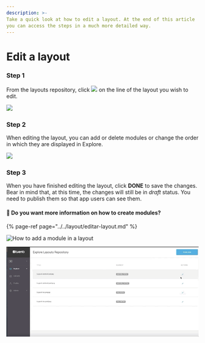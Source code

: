 ```yaml
---
description: >- 
Take a quick look at how to edit a layout. At the end of this article 
you can access the steps in a much more detailed way.
---
```


# Edit a layout

### Step 1

From the layouts repository, click ![](https://lh3.googleusercontent.com/bNEb9WmtigI5djZiebFGESRgVkNWR2lAA1fE0UggfTw2yLmEfpuyuTYne_1hASWK4sbe3xQhmlpbUBhnaNH8CJ3o7HZJuklYRYz1laLakujvuRLQKnuOChoqHQhXYihWAeLSNJsc) on the line of the layout you wish to edit.

![](https://lh3.googleusercontent.com/okAri1S_DZ2AHeVBjAcOF2iAn5628_oMKhsDIg7YaR47aOy-EuKge_I_OeuFrcy3C32lOpafW7UFi-4-nZrL_9iX_q5GELgchwRanZmwNXzsDsd_hhl2GWCJHyxl6TkKlQd98wGp)

### Step 2

When editing the layout, you can add or delete modules or change the order in which they are displayed in Explore.

![](https://lh5.googleusercontent.com/gWwM9p27GK00Y457q2K4hcX1FRJ6WCWR-UaMcO8ldQnDp1Tf2o0znYKWop9vvrR8RWM93mtg4SA8R0iAubGvr7uRmvk1XFZ9NHzm0LB7n8lFcXIwDH5kXAQhrHirPDNYWICSprlW)

### Step 3

When you have finished editing the layout, click **DONE** to save the changes. Bear in mind that, at this time, the changes will still be in _draft_ status. You need to publish them so that app users can see them.

#### ​​🎯 Do you want more information on how to create modules?

{% page-ref page="../../layout/editar-layout.md" %}

![How to add a module in a layout](../../.gitbook/assets/edit_layouts.gif)

![How to reposition a module within a layout](../../.gitbook/assets/move_layouts.gif)

